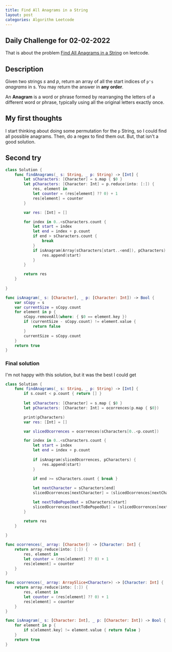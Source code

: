 ```yaml
---
title: Find All Anagrams in a String
layout: post
categories: Algorithm Leetcode
---
```


## Daily Challenge for 02-02-2022

That is about the problem [Find All Anagrams in a String](https://leetcode.com/problems/find-all-anagrams-in-a-string/) on leetcode. 

## Description 

Given two strings _s_ and _p_, return an array of all the start indices of `p's` _anagrams_ in s. You may return the answer in **any order**.

An **Anagram** is a word or phrase formed by rearranging the letters of a different word or phrase, typically using all the original letters exactly once.

## My first thoughts

I start thinking about doing some permutation for the `p` String, so I could find all possible anagrams. Then, do a regex to find them out. But, that isn't a good solution.

## Second try 

```swift 
class Solution {
    func findAnagrams(_ s: String, _ p: String) -> [Int] {
        let sCharacters: [Character] = s.map { $0 }
        let pCharacters: [Character: Int] = p.reduce(into: [:]) {
            res, element in
            let counter = (res[element] ?? 0) + 1
            res[element] = counter
        }

        var res: [Int] = []

        for index in 0..<sCharacters.count {
            let start = index
            let end = index + p.count
            if end > sCharacters.count {
                break
            }
            if isAnagram(Array(sCharacters[start..<end]), pCharacters) {
                res.append(start)
            }
        }

        return res
    }
    
}

func isAnagram(_ s: [Character], _ p: [Character: Int]) -> Bool {
    var sCopy = s
    var currentSize = sCopy.count
    for element in p {
        sCopy.removeAll(where: { $0 == element.key })
        if (currentSize - sCopy.count) != element.value {
            return false
        }
        currentSize = sCopy.count
    }
    return true
}
```

### Final solution

I'm not happy with this solution, but it was the best I could get 

```swift
class Solution {
    func findAnagrams(_ s: String, _ p: String) -> [Int] {
        if s.count < p.count { return [] }
        
        let sCharacters: [Character] = s.map { $0 }
        let pCharacters: [Character: Int] = ocorrences(p.map { $0})

        print(pCharacters)
        var res: [Int] = []

        var slicedOcorrences = ocorrences(sCharacters[0..<p.count])

        for index in 0..<sCharacters.count {
            let start = index
            let end = index + p.count
            
            if isAnagram(slicedOcorrences, pCharacters) {
                res.append(start)
            }
            
            if end >= sCharacters.count { break }

            let nextCharacter = sCharacters[end]
            slicedOcorrences[nextCharacter] = (slicedOcorrences[nextCharacter] ?? 0) + 1

            let nextToBePopedOut = sCharacters[start]
            slicedOcorrences[nextToBePopedOut] = (slicedOcorrences[nextToBePopedOut] ?? 1) - 1
        }

        return res
    }
    
}

func ocorrences(_ array: [Character]) -> [Character: Int] {
    return array.reduce(into: [:]) {
        res, element in
        let counter = (res[element] ?? 0) + 1
        res[element] = counter
    }
}

func ocorrences(_ array: ArraySlice<Character>) -> [Character: Int] {
    return array.reduce(into: [:]) {
        res, element in
        let counter = (res[element] ?? 0) + 1
        res[element] = counter
    }
}

func isAnagram(_ s: [Character: Int], _ p: [Character: Int]) -> Bool {
    for element in p {
        if s[element.key] != element.value { return false }
    }
    return true
}
```